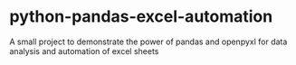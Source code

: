 # python-pandas-excel-automation
A small project to demonstrate the power of pandas and openpyxl for data analysis and automation of excel sheets
